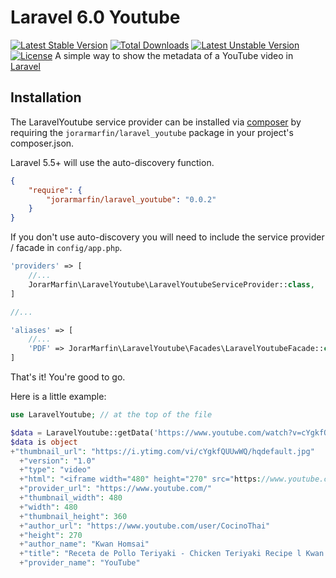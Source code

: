 # Laravel 6.0 Youtube 
[![Latest Stable Version](https://poser.pugx.org/jorarmarfin/laravel_youtube/v/stable)](https://packagist.org/packages/jorarmarfin/laravel_youtube) [![Total Downloads](https://poser.pugx.org/jorarmarfin/laravel_youtube/downloads)](https://packagist.org/packages/jorarmarfin/laravel_youtube) [![Latest Unstable Version](https://poser.pugx.org/jorarmarfin/laravel_youtube/v/unstable)](https://packagist.org/packages/jorarmarfin/laravel_youtube) [![License](https://poser.pugx.org/jorarmarfin/laravel_youtube/license)](https://packagist.org/packages/jorarmarfin/laravel_youtube)
A simple way to show the metadata of a YouTube video in [Laravel](http://www.laravel.com) 

## Installation
The LaravelYoutube service provider can be installed via [composer](http://getcomposer.org) by requiring the `jorarmarfin/laravel_youtube` package in your project's composer.json.

Laravel 5.5+ will use the auto-discovery function.

```json
{
    "require": {
        "jorarmarfin/laravel_youtube": "0.0.2"
    }
}
```

If you don't use auto-discovery you will need to include the service provider / facade in `config/app.php`.


```php
'providers' => [
    //...
    JorarMarfin\LaravelYoutube\LaravelYoutubeServiceProvider::class,
]

//...

'aliases' => [
    //...
    'PDF' => JorarMarfin\LaravelYoutube\Facades\LaravelYoutubeFacade::class
]
```

That's it! You're good to go.

Here is a little example:

```php
use LaravelYoutube; // at the top of the file

$data = LaravelYoutube::getData('https://www.youtube.com/watch?v=cYgkfQUUwWQ');
$data is object
+"thumbnail_url": "https://i.ytimg.com/vi/cYgkfQUUwWQ/hqdefault.jpg"
  +"version": "1.0"
  +"type": "video"
  +"html": "<iframe width="480" height="270" src="https://www.youtube.com/embed/cYgkfQUUwWQ?feature=oembed" frameborder="0" allow="accelerometer; autoplay; encrypted-media; ▶"
  +"provider_url": "https://www.youtube.com/"
  +"thumbnail_width": 480
  +"width": 480
  +"thumbnail_height": 360
  +"author_url": "https://www.youtube.com/user/CocinoThai"
  +"height": 270
  +"author_name": "Kwan Homsai"
  +"title": "Receta de Pollo Teriyaki - Chicken Teriyaki Recipe l Kwan Homsai"
  +"provider_name": "YouTube"
```